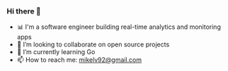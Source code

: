### Hi there 👋

- 📊 I'm a software engineer building real-time analytics and monitoring apps
- 👯 I’m looking to collaborate on open source projects
- 🌱 I’m currently learning Go
- 📫 How to reach me: mikelv92@gmail.com


<!--
**mikelv92/mikelv92** is a ✨ _special_ ✨ repository because its `README.md` (this file) appears on your GitHub profile.

Here are some ideas to get you started:

- 🔭 I’m currently working on ...
- 🌱 I’m currently learning ...
- 👯 I’m looking to collaborate on ...
- 🤔 I’m looking for help with ...
- 💬 Ask me about ...
- 📫 How to reach me: ...
- 😄 Pronouns: ...
- ⚡ Fun fact: ...
-->
